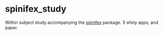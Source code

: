# spinifex_study
Within subject study accompanying the [spinifex](https://github.com/nspyrison/spinifex) package. 3 shiny apps, and paper.
